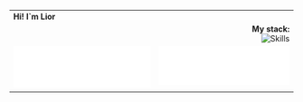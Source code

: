 <table border="0" cellspacing="0" cellpadding="0" align="center">
   <tr><td><div><strong>Hi!  I`m Lior</strong></div></td></tr>
  <!-- Строка 1: заголовок My stack -->
  <tr>
    <td colspan="2" align="right">
      <div align="right"><strong>My stack:</strong></div>
      <img src="https://skillicons.dev/icons?i=java,spring,idea,kafka,docker,aws,jenkins,git,maven,postgres,mongodb,bash,hibernate,github,mysql,githubactions,postman,atom,css,html,js,vscode&perline=11"
           alt="Skills" width="500">
    </td>
  </tr>

  <!-- Строка 2: два столбца (языки и репозитории) -->
  <tr>
    <td align="center" valign="top">
      <img src="/metrics_languages.svg" alt="Languages" width="400">
    </td>
    <td align="center" valign="top">
       <img src="/metrics_music.svg" alt="Music" width="400">
    </td>
  </tr>


</table>






